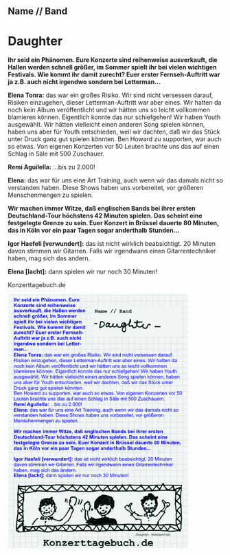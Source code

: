 ## Name // Band
# Daughter

**Ihr seid ein Phänomen. Eure Konzerte sind reihenweise ausverkauft, die Hallen werden schnell größer, im Sommer spielt ihr bei vielen wichtigen Festivals. Wie kommt ihr damit zurecht? Euer erster Fernseh-Auftritt war ja z.B. auch nicht irgendwo sondern bei Letterman...**

**Elena Tonra:** das war ein großes Risiko. Wir sind nicht versessen darauf, Risiken einzugehen, dieser Letterman-Auftritt war aber eines. Wir hatten da noch kein Album veröffentlicht und wir hätten uns so leicht vollkommen blamieren können. Eigentlich konnte das nur schiefgehen! Wir haben Youth ausgewählt. Wir hätten vielleicht einen anderen Song spielen können, haben uns aber für Youth entschieden, weil wir dachten, daß wir das Stück unter Druck ganz gut spielen könnten. Ben Howard zu supporten, war auch so etwas. Von eigenen Konzerten vor 50 Leuten brachte uns das auf einen Schlag in Säle mit 500 Zuschauer.

**Remi Aguilella:** ...bis zu 2.000!

**Elena:** das war für uns eine Art Training, auch wenn wir das damals nicht so verstanden haben. Diese Shows haben uns vorbereitet, vor größeren Menschenmengen zu spielen.

**Wir machen immer Witze, daß englischen Bands bei ihrer ersten Deutschland-Tour höchstens 42 Minuten spielen. Das scheint eine festgelegte Grenze zu sein. Euer Konzert in Brüssel dauerte 80 Minuten, das in Köln vor ein paar Tagen sogar anderthalb Stunden...**

**Igor Haefeli [verwundert]:** das ist nicht wirklich beabsichtigt. 20 Minuten davon stimmen wir Gitarren. Falls wir irgendwann einen Gitarrentechniker haben, mag sich das andern.

**Elena [lacht]:** dann spielen wir nur noch 30 Minuten!

Konzerttagebuch.de


<img src="/Text/Resources/flickr_8657086325.jpg">

